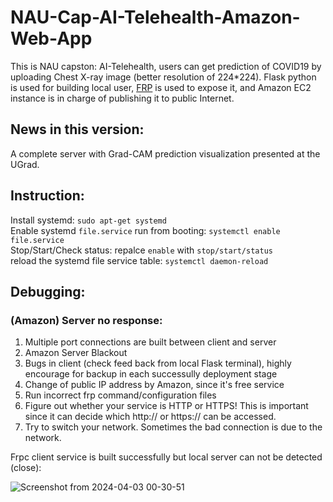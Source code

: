 # NAU-Cap-AI-Telehealth-Amazon-Web-App
This is NAU capston: AI-Telehealth, users can get prediction of COVID19 by uploading Chest X-ray image (better resolution of 224*224). Flask python is used  for building local user, [FRP](https://github.com/fatedier/frp) is used to expose it, and Amazon EC2 instance is in charge of publishing it to public Internet.

## News in this version:

A complete server with Grad-CAM prediction visualization presented at the UGrad.

## Instruction:

Install systemd:  ```sudo apt-get systemd``` <br>
Enable systemd ```file.service``` run from booting: ```systemctl enable file.service``` <br>
Stop/Start/Check status: repalce ```enable``` with ```stop/start/status``` <br>
reload the systemd file service table: ```systemctl daemon-reload``` <br>


## Debugging:

### (Amazon) Server no response:

1. Multiple port connections are built between client and server
2. Amazon Server Blackout
3. Bugs in client (check feed back from local Flask terminal), highly encourage for backup in each successully deployment stage
4. Change of public IP address by Amazon, since it's free service
5. Run incorrect frp command/configuration files
6. Figure out whether your service is HTTP or HTTPS! This is important since it can decide which http:// or https:// can be accessed.
7. Try to switch your network. Sometimes the bad connection is due to the network.

Frpc client service is built successfully but local server can not be detected (close):

![Screenshot from 2024-04-03 00-30-51](https://github.com/TyBruceChen/NAU-Cap-AI-Telehealth-Amazon-Web-App/assets/152252677/5425804b-c908-42fe-b6c7-41d683339e56)
